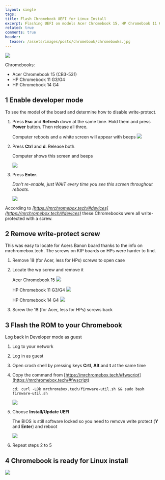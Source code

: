 ```yaml
---
layout: single
tags:
title: Flash Chromebook UEFI for Linux Install
excerpt: Flashing UEFI on models Acer Chromebook 15, HP Chromebook 11 G3/G4 and HP Chromebook 14 G4
related: true
comments: true
header:
  teaser: /assets/images/posts/chromebook/chromebooks.jpg
---
```

![](/assets/images/posts/chromebook/chromebooks.jpg)

Chromebooks:
- Acer Chromebook 15 (CB3-531)
- HP Chromebook 11 G3/G4
- HP Chromebook 14 G4

## 1 Enable developer mode
To see the model of the board and determine how to disable write-protect.

1. Press **Esc** and **Refresh** down at the same time. Hold them and press **Power** button. Then release all three.

    Computer reboots and a white screen will appear with beeps
    ![](/assets/images/posts/chromebook/recovery.jpg)

2. Press **Ctrl** and **d**. Release both.

    Computer shows this screen and beeps

    ![](/assets/images/posts/chromebook/devmode.jpg)

3. Press **Enter**.

    *Don't re-enable, just WAIT every time you see this screen throughout reboots.*

    ![](/assets/images/posts/chromebook/re-enable.jpg)

According to *[https://mrchromebox.tech/#devices](https://mrchromebox.tech/#devices)* these Chromebooks were all write-protected with a screw.

## 2 Remove write-protect screw
This was easy to locate for Acers Banon board thanks to the info on mrchromebox.tech. The screws on KIP boards on HPs were harder to find.

1. Remove 18 (for Acer, less for HPs) screws to open case
2. Locate the wp screw and remove it

    Acer Chromebook 15
    ![](/assets/images/posts/chromebook/banon.jpg)

    HP Chromebook 11 G3/G4
    ![](/assets/images/posts/chromebook/kip3g.jpg)

    HP Chromebook 14 G4
    ![](/assets/images/posts/chromebook/kip1.jpg)

3. Screw the 18 (for Acer, less for HPs) screws back

## 3 Flash the ROM to your Chromebook

Log back in Developer mode as guest

  1. Log to your network
  2. Log in as guest
  3. Open crosh shell by pressing keys **Crtl**, **Alt** and **t** at the same time
  4. Copy the command from [https://mrchromebox.tech/#fwscript](https://mrchromebox.tech/#fwscript)

      ```shell
      cd; curl -LOk mrchromebox.tech/firmware-util.sh && sudo bash firmware-util.sh
      ```

      ![](/assets/images/posts/chromebook/fwscript.jpg)

  5. Choose **Install/Update UEFI**

      The BIOS is still software locked so you need to remove write protect (**Y** and **Enter**) and reboot

      ![](/assets/images/posts/chromebook/reboot.jpg)  

  6. Repeat steps 2 to 5

## 4 Chromebook is ready for Linux install
![](/assets/images/posts/chromebook/bios.jpg)  
